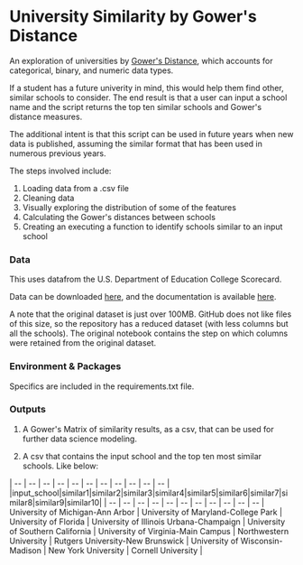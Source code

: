# University Similarity by Gower's Distance
An exploration of universities by [Gower's Distance](https://en.wikipedia.org/wiki/Gower%27s_distance), which accounts for categorical, binary, and numeric data types. 

If a student has a future univerity in mind, this would help them find other, similar schools to consider. The end result is that a user can input a school name and the script returns the top ten similar schools and Gower's distance measures. 

The additional intent is that this script can be used in future years when new data is published, assuming the similar format that has been used in numerous previous years. 

The steps involved include:
1. Loading data from a .csv file
2. Cleaning data
3. Visually exploring the distribution of some of the features
4. Calculating the Gower's distances between schools
5. Creating an executing a function to identify schools similar to an input school

### Data
This uses datafrom the U.S. Department of Education College Scorecard. 

Data can be downloaded [here](https://collegescorecard.ed.gov/data/), and the documentation is available [here](https://collegescorecard.ed.gov/data/documentation/). 

A note that the original dataset is just over 100MB. GitHub does not like files of this size, so the repository has a reduced dataset (with less columns but all the schools). The original notebook contains the step on which columns were retained from the original dataset. 

### Environment & Packages
Specifics are included in the requirements.txt file. 

### Outputs
1. A Gower's Matrix of similarity results, as a csv, that can be used for further data science modeling. 

2. A csv that contains the input school and the top ten most similar schools. Like below:

| -- | -- | -- | -- | -- | -- | -- | -- | -- | -- | -- |
|input_school|similar1|similar2|similar3|similar4|similar5|similar6|similar7|similar8|similar9|similar10|
| -- | -- | -- | -- | -- | -- | -- | -- | -- | -- | -- |
University of Michigan-Ann Arbor | University of Maryland-College Park | University of Florida | University of Illinois Urbana-Champaign | University of Southern California | University of Virginia-Main Campus | Northwestern University | Rutgers University-New Brunswick | University of Wisconsin-Madison | New York University | Cornell University |
